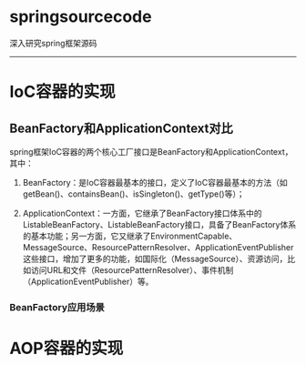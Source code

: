 # springsourcecode
深入研究spring框架源码
***
# IoC容器的实现
## BeanFactory和ApplicationContext对比
spring框架IoC容器的两个核心工厂接口是BeanFactory和ApplicationContext，其中：

1. BeanFactory：是IoC容器最基本的接口，定义了IoC容器最基本的方法（如getBean()、containsBean()、isSingleton()、getType()等）；

2. ApplicationContext：一方面，它继承了BeanFactory接口体系中的ListableBeanFactory、ListableBeanFactory接口，具备了BeanFactory体系的基本功能；另一方面，它又继承了EnvironmentCapable、MessageSource、ResourcePatternResolver、ApplicationEventPublisher这些接口，增加了更多的功能，如国际化（MessageSource）、资源访问，比如访问URL和文件（ResourcePatternResolver）、事件机制（ApplicationEventPublisher）等。

### BeanFactory应用场景

# AOP容器的实现
